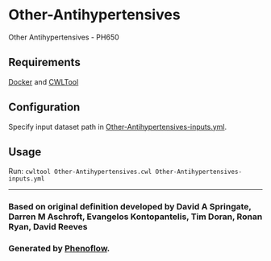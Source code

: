 # Other-Antihypertensives

Other Antihypertensives - PH650

## Requirements

[Docker](https://docs.docker.com/install/) and [CWLTool](https://github.com/common-workflow-language/cwltool#install)

## Configuration

Specify input dataset path in [Other-Antihypertensives-inputs.yml](Other-Antihypertensives-inputs.yml).

## Usage

Run: `cwltool Other-Antihypertensives.cwl Other-Antihypertensives-inputs.yml`

***

### Based on original definition developed by David A Springate, Darren M Aschroft, Evangelos Kontopantelis, Tim Doran, Ronan Ryan, David Reeves
### Generated by [Phenoflow](https://kclhi.org/phenoflow).
